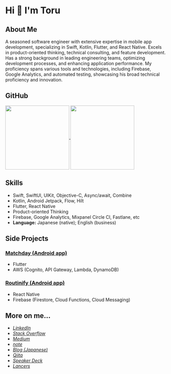 # Hi 👋 I'm Toru

## About Me 

A seasoned software engineer with extensive expertise in mobile app development, specializing in Swift, Kotlin, Flutter, and React Native. Excels in product-oriented thinking, technical consulting, and feature development. Has a strong background in leading engineering teams, optimizing development processes, and enhancing application performance. My proficiency spans various tools and technologies, including Firebase, Google Analytics, and automated testing, showcasing his broad technical proficiency and innovation. 

## GitHub

<a href="https://github.com/anuraghazra/github-readme-stats">
  <img height=200 align="center" src="https://github-readme-stats.vercel.app/api?username=torufuruya&include_all_commits=true&count_private=true&rank_icon=github&show_icons=true&theme=transparent&show=prs_merged_percentage" />
</a>
<a href="https://github.com/anuraghazra/convoychat">
  <img height=200 align="center" src="https://github-readme-stats.vercel.app/api/top-langs?username=torufuruya&layout=compact&theme=transparent&langs_count=8&card_width=320" />
</a>

## Skills

- Swift, SwiftUI, UIKit, Objective-C, Async/await, Combine
- Kotlin, Android Jetpack, Flow, Hilt
- Flutter, React Native
- Product-oriented Thinking
- Firebase, Google Analytics, Mixpanel Circle CI, Fastlane, etc
- **Language:** Japanese (native); English (business)

## Side Projects

### [Matchday (Android app)](https://play.google.com/store/apps/details?id=com.torufuruya.matchday)

- Flutter
- AWS (Cognito, API Gateway, Lambda, DynamoDB)

### [Routinify (Android app)](https://play.google.com/store/apps/details?id=com.torufuruya.routinify)

- React Native
- Firebase (Firestore, Cloud Functions, Cloud Messaging)

## More on me...

- [_LinkedIn_](https://linkedin.com/in/toru-furuya)
- [_Stack Overflow_](https://stackoverflow.com/users/4834226/toru?tab=profile)
- [_Medium_](https://medium.com/@toru_furuya)
- [_note_](https://note.com/yatt0825)
- [_Blog (Japanese)_](http://tofucodes.hatenablog.jp/archive)
- [_Qiita_](https://qiita.com/torufuruya@github)
- [_Speaker Deck_](https://speakerdeck.com/torufuruya)
- [_Lancers_](https://www.lancers.jp/profile/tofucodes)
